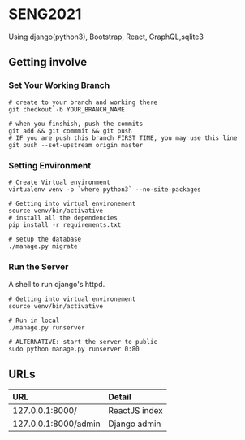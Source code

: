 # SENG2021

Using django(python3), Bootstrap, React, GraphQL,sqlite3

## Getting involve

### Set Your Working Branch

```shell
# create to your branch and working there
git checkout -b YOUR_BRANCH_NAME

# when you finshish, push the commits
git add && git commmit && git push
# IF you are push this branch FIRST TIME, you may use this line
git push --set-upstream origin master
```

### Setting Environment

```shell
# Create Virtual environment
virtualenv venv -p `where python3` --no-site-packages

# Getting into virtual environement
source venv/bin/activative
# install all the dependencies
pip install -r requirements.txt

# setup the database
./manage.py migrate
```

### Run the Server

A shell to run django's httpd.

```shell
# Getting into virtual environement
source venv/bin/activative

# Run in local
./manage.py runserver

# ALTERNATIVE: start the server to public
sudo python manage.py runserver 0:80
```

## URLs

URL | Detail
:--- | :---
127.0.0.1:8000/ | ReactJS index
127.0.0.1:8000/admin | Django admin
